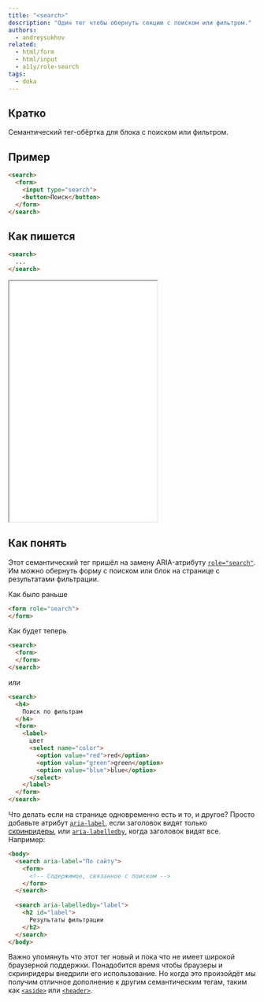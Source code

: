 ```yaml
---
title: "<search>"
description: "Один тег чтобы обернуть секцию с поиском или фильтром."
authors:
  - andreysukhov
related:
  - html/form
  - html/input
  - a11y/role-search
tags:
  - doka
---
```


## Кратко

Семантический тег-обёртка для блока с поиском или фильтром.

## Пример

```html
<search>
  <form>
    <input type="search">
    <button>Поиск</button>
  </form>
</search>
```

## Как пишется
```html
<search>
  ...
</search>
```

<iframe title="Примеры использования search" src="demos/base/" height="489"></iframe>


## Как понять

Этот семантический тег пришёл на замену ARIA-атрибуту [`role="search"`](https://doka.guide/a11y/role-search/). Им можно обернуть форму с поиском или блок на странице с результатами фильтрации.

Как было раньше

```html
<form role="search">
</form>
 ```

Как будет теперь

```html
<search>
  <form>
  </form>
</search>
 ```

или

```html
<search>
  <h4>
    Поиск по фильтрам
  </h4>
  <form>
    <label>
      цвет
      <select name="color">
        <option value="red">red</option>
        <option value="green">green</option>
        <option value="blue">blue</option>
      </select>
    </label>
  </form>
</search>
```

Что делать если на странице одновременно есть и то, и другое? Просто добавьте атрибут [`aria-label`](/a11y/aria-label/), если заголовок видят только [скринридеры](/a11y/screenreaders/), или [`aria-labelledby`](/a11y/aria-labelledby/), когда заголовок видят все. Например:

```html
<body>
  <search aria-label="По сайту">
    <form>
      <!-- Содержимое, связанное с поиском -->
    </form>
  </search>
  
  <search aria-labelledby="label">
    <h2 id="label">
      Результаты фильтрации
    </h2>
  </search>
</body>
```

Важно упомянуть что этот тег новый и пока что не имеет широкой браузерной поддержки. Понадобится время чтобы браузеры и скринридеры внедрили его использование. Но когда это произойдёт мы получим отличное дополнение к другим семантическим тегам, таким как [`<aside>`](/html/aside/) или [`<header>`](/html/header/).

